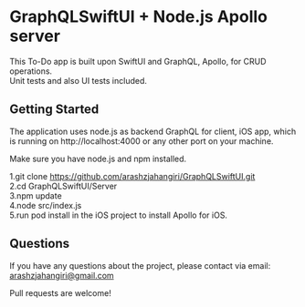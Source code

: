 # GraphQLSwiftUI + Node.js Apollo server
This To-Do app is built upon SwiftUI and GraphQL, Apollo, for CRUD operations.
<br> Unit tests and also UI tests included.
<br />
## Getting Started
The application uses node.js as backend GraphQL for client, iOS app,  which is running on http://localhost:4000 or any other port on your machine.<br />

Make sure you have node.js and npm installed.

1.git clone https://github.com/arashzjahangiri/GraphQLSwiftUI.git<br />
2.cd GraphQLSwiftUI/Server<br />
3.npm update<br />
4.node src/index.js<br />
5.run pod install in the iOS project to install Apollo for iOS.<br />

## Questions<br/>
If you have any questions about the project, please contact via email: arashzjahangiri@gmail.com

Pull requests are welcome!
